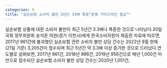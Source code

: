 ```yaml
---
categories: h
title: "실손보험 소비자 불만 5년간 33배 폭증“분쟁 가이드라인 필요”"
---
```

실손보험 상품에 대한 소비자 불만이 최근 5년간 3.3배나 폭증한 것으로 나타났다.30일 국회 정무위원회 송석준 의원(경기 이천시)에게 한국소비자원이 제출한 자료에 따르면, 2017년 961건에 불과했던 실손보험 관련 소비자 불만 상담 건수는 2022년 9월 현재(21일 기준) 3,205건이 접수되며 최근 5년간 약 3.3배 이상 증가한 것으로 드러났다.연도별로 살펴보면, 2017년 961건, 2018년 986건, 2019년 956건으로 매년 1,000건 미만으로 접수되던 실손보험 소비자 불만 상담 건수는 2020년 1,051건,